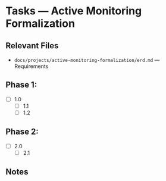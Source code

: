 # Tasks — Active Monitoring Formalization

## Relevant Files

- `docs/projects/active-monitoring-formalization/erd.md` — Requirements

## Phase 1: <Phase Name>

- [ ] 1.0 <Parent task>
  - [ ] 1.1 <Sub-task>
  - [ ] 1.2 <Sub-task>

## Phase 2: <Phase Name>

- [ ] 2.0 <Parent task>
  - [ ] 2.1 <Sub-task>

## Notes

<Optional notes or decisions>
